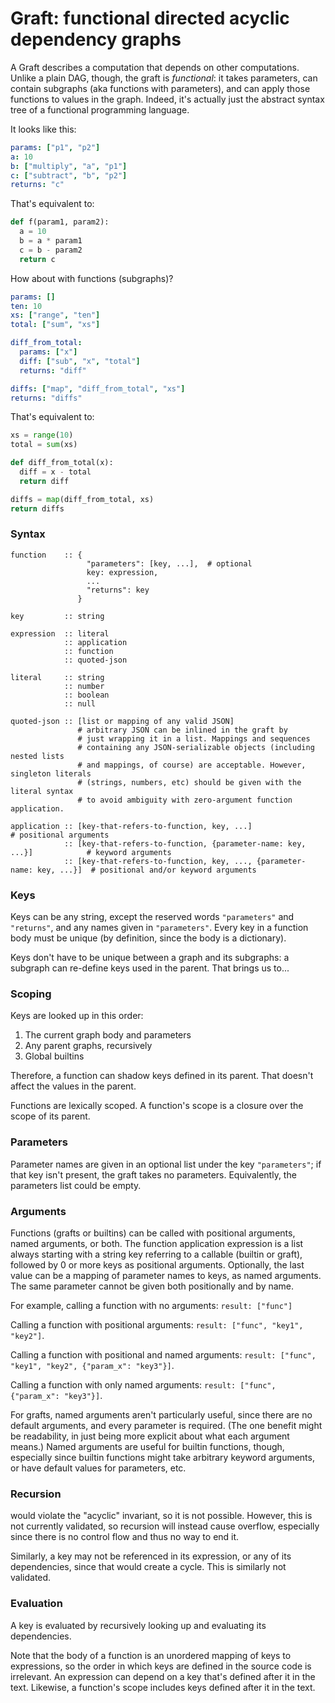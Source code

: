 # Graft: functional directed acyclic dependency graphs

A Graft describes a computation that depends on other computations. Unlike a plain DAG, though, the graft is _functional_: it takes parameters, can contain subgraphs (aka functions with parameters), and can apply those functions to values in the graph. Indeed, it's actually just the abstract syntax tree of a functional programming language.

It looks like this:

```yaml
params: ["p1", "p2"]
a: 10
b: ["multiply", "a", "p1"]
c: ["subtract", "b", "p2"]
returns: "c"
```

That's equivalent to:

```python
def f(param1, param2):
  a = 10
  b = a * param1
  c = b - param2
  return c
```

How about with functions (subgraphs)?

```yaml
params: []
ten: 10
xs: ["range", "ten"]
total: ["sum", "xs"]

diff_from_total:
  params: ["x"]
  diff: ["sub", "x", "total"]
  returns: "diff"

diffs: ["map", "diff_from_total", "xs"]
returns: "diffs"
```

That's equivalent to:

```python
xs = range(10)
total = sum(xs)

def diff_from_total(x):
  diff = x - total
  return diff

diffs = map(diff_from_total, xs)
return diffs
```

### Syntax

```
function    :: {
                 "parameters": [key, ...],  # optional
                 key: expression,
                 ...
                 "returns": key
               }

key         :: string

expression  :: literal
            :: application
            :: function
            :: quoted-json

literal     :: string
            :: number
            :: boolean
            :: null

quoted-json :: [list or mapping of any valid JSON]
               # arbitrary JSON can be inlined in the graft by
               # just wrapping it in a list. Mappings and sequences
               # containing any JSON-serializable objects (including nested lists
               # and mappings, of course) are acceptable. However, singleton literals
               # (strings, numbers, etc) should be given with the literal syntax
               # to avoid ambiguity with zero-argument function application.

application :: [key-that-refers-to-function, key, ...]                              # positional arguments
            :: [key-that-refers-to-function, {parameter-name: key, ...}]            # keyword arguments
            :: [key-that-refers-to-function, key, ..., {parameter-name: key, ...}]  # positional and/or keyword arguments
```

### Keys

Keys can be any string, except the reserved words `"parameters"` and `"returns"`, and any names given in `"parameters"`.
Every key in a function body must be unique (by definition, since the body is a dictionary).

Keys don't have to be unique between a graph and its subgraphs: a subgraph can re-define keys used in the parent. That brings us to...

### Scoping

Keys are looked up in this order:

1. The current graph body and parameters
2. Any parent graphs, recursively
3. Global builtins

Therefore, a function can shadow keys defined in its parent. That doesn't affect the values in the parent.

Functions are lexically scoped. A function's scope is a closure over the scope of its parent.

### Parameters

Parameter names are given in an optional list under the key `"parameters"`; if that key isn't present, the graft takes no parameters. Equivalently, the parameters list could be empty.

### Arguments

Functions (grafts or builtins) can be called with positional arguments, named arguments, or both. The function application expression is a list always starting with a string key referring to a callable (builtin or graft), followed by 0 or more keys as positional arguments. Optionally, the last value can be a mapping of parameter names to keys, as named arguments. The same parameter cannot be given both positionally and by name.

For example, calling a function with no arguments: `result: ["func"]`

Calling a function with positional arguments: `result: ["func", "key1", "key2"]`.

Calling a function with positional and named arguments: `result: ["func", "key1", "key2", {"param_x": "key3"}]`.

Calling a function with only named arguments: `result: ["func", {"param_x": "key3"}]`.

For grafts, named arguments aren't particularly useful, since there are no default arguments, and every parameter is required. (The one benefit might be readability, in just being more explicit about what each argument means.) Named arguments are useful for builtin functions, though, especially since builtin functions might take arbitrary keyword arguments, or have default values for parameters, etc.

### Recursion

would violate the "acyclic" invariant, so it is not possible. However, this is not currently validated, so recursion will instead cause overflow, especially since there is no control flow and thus no way to end it.

Similarly, a key may not be referenced in its expression, or any of its dependencies, since that would create a cycle. This is similarly not validated.

### Evaluation

A key is evaluated by recursively looking up and evaluating its dependencies.

Note that the body of a function is an unordered mapping of keys to expressions, so the order in which keys are defined in the source code is irrelevant. An expression can depend on a key that's defined after it in the text. Likewise, a function's scope includes keys defined after it in the text.
